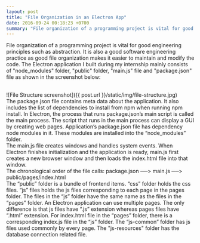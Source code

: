 ```yaml
---
layout: post
title: "File Organization in an Electron App"
date: 2016-09-24 00:18:23 +0700
summary: "File organization of a programming project is vital for good engineering principles such as abstraction. It is also a good software engineering practice as good file organization makes it easier to maintain and modify the code."
---
```


File organization of a programming project is vital for good engineering principles such as abstraction. It is also a good software engineering practice as good file organization makes it easier to maintain and modify the code. The Electron application I built during my internship mainly consists of "node_modules" folder, "public" folder, "main.js" file and "package.json" file as shown in the screenshot below:

<br>
![File Structure screenshot]({{ post.url }}/static/img/file-structure.jpg)

<br>
The package.json file contains meta data about the application. It also includes the list of dependencies to install from npm when running npm install. In Electron, the process that runs package.json’s main script is called the main process. The script that runs in the main process can display a GUI by creating web pages. Application’s package.json file has dependency node modules in it. These modules are installed into the “node_modules” folder. 

<br>
The main.js file creates windows and handles system events. When Electron finishes initialization and the application is ready, main.js first creates a new browser window and then loads the index.html file into that window.  

<br>
The chronological order of the file calls:
package.json ──> main.js ──> public/pages/index.html   

<br>
The “public” folder is a bundle of frontend items. “css” folder holds the css files. “js” files holds the js files corresponding to each page in the pages folder. The files in the “js” folder have the same name as the files in the “pages” folder. An Electron application can use multiple pages. The only difference is that js files have “.js” extension whereas pages files have “.html” extension. For index.html file in the “pages” folder, there is a corresponding index.js file in the “js” folder. The “js-common” folder has js files used commonly by every page. The "js-resources" folder has the database connection related file. 

